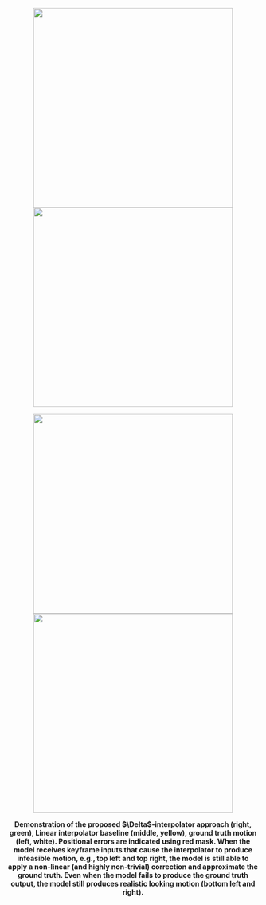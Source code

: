 <p align="center">
  <img width="400"  src=./prone_spin_success.gif \> 
  <img width="400"  src=./walk_spin_success.gif \>
</p>
<p align="center">
  <img width="400"  src=./aiming_fail.gif \> 
  <img width="400"  src=./jumps_fail.gif \>
</p>

<figcaption align = "center"><b>Demonstration of the proposed $\Delta$-interpolator approach (right, green), Linear interpolator baseline (middle, yellow), ground truth motion (left, white). Positional errors are indicated using red mask. When the model receives keyframe inputs that cause the interpolator to produce infeasible motion, e.g., top left and top right, the model is still able to apply a non-linear (and highly non-trivial) correction and approximate the ground truth. Even when the model fails to produce the ground truth output, the model still produces realistic looking motion (bottom left and right). </b></figcaption>
